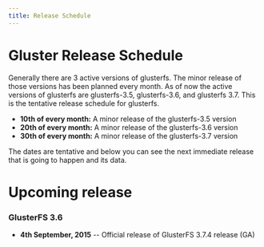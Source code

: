 ```yaml
---
title: Release Schedule
---
```


# Gluster Release Schedule

Generally there are 3 active versions of glusterfs. The minor release of those versions has been planned every month. As of now the active versions of glusterfs are glusterfs-3.5, glusterfs-3.6, and glusterfs 3.7.
This is the tentative release schedule for glusterfs.

  * **10th of every month:** A minor release of the glusterfs-3.5 version
  * **20th of every month:** A minor release of the glusterfs-3.6 version
  * **30th of every month:** A minor release of the glusterfs-3.7 version

The dates are tentative and below you can see the next immediate release that is going to happen and its data.

# Upcoming release

### GlusterFS 3.6

* **4th September, 2015** -- Official release of GlusterFS 3.7.4 release (GA)

